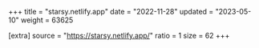 +++
title = "starsy.netlify.app"
date = "2022-11-28"
updated = "2023-05-10"
weight = 63625

[extra]
source = "https://starsy.netlify.app/"
ratio = 1
size = 62
+++

